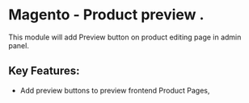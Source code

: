 # Magento - Product preview .
This module will add Preview button on product editing page in admin panel.
## Key Features:
* Add preview buttons to preview frontend Product Pages,